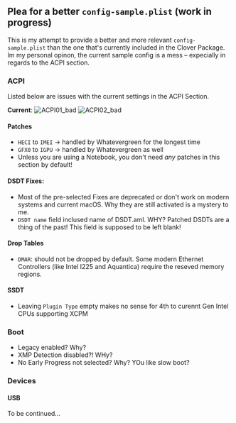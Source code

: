 ## Plea for a better `config-sample.plist` (work in progress)
This is my attempt to provide a better and more relevant `config-sample.plist` than the one that's currently included in the Clover Package. Im my personal opinon, the current sample config is a mess – expecially in regards to the ACPI section.

### ACPI
Listed below are issues with the current settings in the ACPI Section.

**Current**:
![ACPI01_bad](https://user-images.githubusercontent.com/76865553/173228912-69daf7b3-b1ef-4e4d-97da-be3a28bd55f5.png)
![ACPI02_bad](https://user-images.githubusercontent.com/76865553/173228922-1c47e00a-ffc8-4e4e-af6b-77360c4e3658.png)

#### Patches
- `HECI` to `IMEI` &rarr; handled by Whatevergreen for the longest time
- `GFX0` to `IGPU` &rarr; handled by Whatevergreen as well
- Unless you are using a Notebook, you don't need *any* patches in this section by default!

#### DSDT Fixes:
- Most of the pre-selected Fixes are deprecated or don't work on modern systems and current macOS. Why they are still activated is a mystery to me.
- `DSDT name` field inclused name of DSDT.aml. WHY? Patched DSDTs are a thing of the past! This field is supposed to be left blank!

#### Drop Tables
- `DMAR`: should not be dropped by default. Some modern Ethernet Controllers (like Intel I225 and Aquantica) require the reseved memory regions.

#### SSDT
- Leaving `Plugin Type` empty makes no sense for 4th to curennt Gen Intel CPUs supporting XCPM

### Boot
- Legacy enabled? Why?
- XMP Detection disabled?! WHy?
- No Early Progress not selected? Why? YOu like slow boot?

### Devices
#### USB

To be continued…
